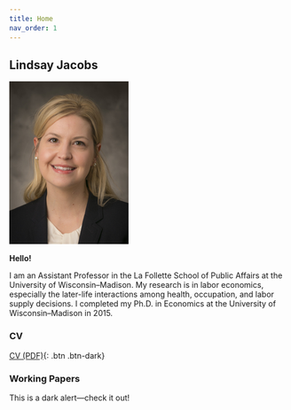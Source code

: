 ```yaml
---
title: Home
nav_order: 1
---
```


## Lindsay Jacobs

![](docs/3329994.png)

**Hello!**

I am an Assistant Professor in the La Follette School of Public Affairs at the University of Wisconsin–Madison. My research is in labor economics, especially the later-life interactions among health, occupation, and labor supply decisions.  I completed my Ph.D. in Economics at the University of Wisconsin–Madison in 2015.

### CV

[CV (PDF)](docs/CV.pdf){: .btn .btn-dark}

### Working Papers

<div class="alert alert-dark" role="alert">
  This is a dark alert—check it out!
</div>
